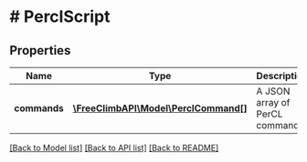 # # PerclScript

## Properties

Name | Type | Description | Notes
------------ | ------------- | ------------- | -------------
**commands** | [**\FreeClimbAPI\Model\PerclCommand[]**](PerclCommand.md) | A JSON array of PerCL commands | [optional] 

[[Back to Model list]](../../README.md#documentation-for-models) [[Back to API list]](../../README.md#documentation-for-api-endpoints) [[Back to README]](../../README.md)


